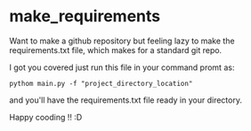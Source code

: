 # make_requirements
Want to make a github repository but feeling lazy to make the requirements.txt file, which makes for a standard git repo.

I got you covered just run this file in your command promt as:
```
pythom main.py -f "project_directory_location"
```
and you'll have the requirements.txt file ready in your directory.

Happy cooding !! :D
